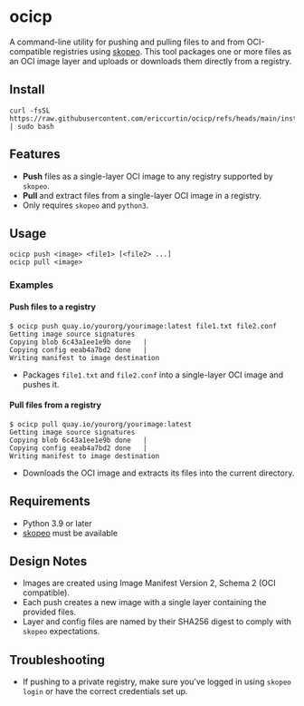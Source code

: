 # ocicp

A command-line utility for pushing and pulling files to and from OCI-compatible registries using [skopeo](https://github.com/containers/skopeo). This tool packages one or more files as an OCI image layer and uploads or downloads them directly from a registry.

## Install

```
curl -fsSL https://raw.githubusercontent.com/ericcurtin/ocicp/refs/heads/main/install.sh | sudo bash
```

## Features

- **Push** files as a single-layer OCI image to any registry supported by `skopeo`.
- **Pull** and extract files from a single-layer OCI image in a registry.
- Only requires `skopeo` and `python3`.

## Usage

```
ocicp push <image> <file1> [<file2> ...]
ocicp pull <image>
```

### Examples

#### Push files to a registry

```
$ ocicp push quay.io/yourorg/yourimage:latest file1.txt file2.conf
Getting image source signatures
Copying blob 6c43a1ee1e9b done   |
Copying config eeab4a7bd2 done   |
Writing manifest to image destination
```

- Packages `file1.txt` and `file2.conf` into a single-layer OCI image and pushes it.

#### Pull files from a registry

```
$ ocicp pull quay.io/yourorg/yourimage:latest
Getting image source signatures
Copying blob 6c43a1ee1e9b done   |
Copying config eeab4a7bd2 done   |
Writing manifest to image destination
```

- Downloads the OCI image and extracts its files into the current directory.

## Requirements

- Python 3.9 or later
- [skopeo](https://github.com/containers/skopeo) must be available

## Design Notes

- Images are created using Image Manifest Version 2, Schema 2 (OCI compatible).
- Each push creates a new image with a single layer containing the provided files.
- Layer and config files are named by their SHA256 digest to comply with `skopeo` expectations.

## Troubleshooting

- If pushing to a private registry, make sure you've logged in using `skopeo login` or have the correct credentials set up.

